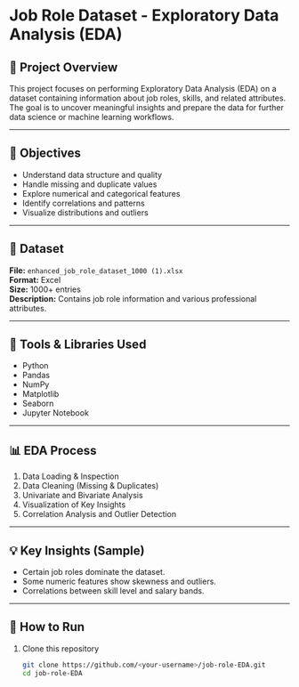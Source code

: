 # Job Role Dataset - Exploratory Data Analysis (EDA)

## 📘 Project Overview
This project focuses on performing Exploratory Data Analysis (EDA) on a dataset containing information about job roles, skills, and related attributes. The goal is to uncover meaningful insights and prepare the data for further data science or machine learning workflows.

---

## 🧠 Objectives
- Understand data structure and quality
- Handle missing and duplicate values
- Explore numerical and categorical features
- Identify correlations and patterns
- Visualize distributions and outliers

---

## 📂 Dataset
**File:** `enhanced_job_role_dataset_1000 (1).xlsx`  
**Format:** Excel  
**Size:** 1000+ entries  
**Description:** Contains job role information and various professional attributes.

---

## 🧰 Tools & Libraries Used
- Python
- Pandas
- NumPy
- Matplotlib
- Seaborn
- Jupyter Notebook

---

## 📊 EDA Process
1. Data Loading & Inspection  
2. Data Cleaning (Missing & Duplicates)  
3. Univariate and Bivariate Analysis  
4. Visualization of Key Insights  
5. Correlation Analysis and Outlier Detection  

---

## 💡 Key Insights (Sample)
- Certain job roles dominate the dataset.
- Some numeric features show skewness and outliers.
- Correlations between skill level and salary bands.

---

## 🚀 How to Run
1. Clone this repository  
   ```bash
   git clone https://github.com/<your-username>/job-role-EDA.git
   cd job-role-EDA
